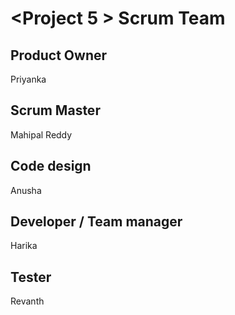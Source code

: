 # \<Project 5 \> Scrum Team
## Product Owner
Priyanka
## Scrum Master
Mahipal Reddy
## Code design
Anusha

## Developer / Team manager
Harika

## Tester

Revanth


